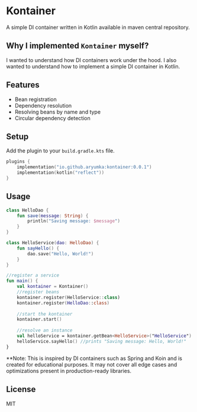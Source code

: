 # Kontainer
A simple DI container written in Kotlin available in maven central repository.

## Why I implemented `Kontainer` myself?
I wanted to understand how DI containers work under the hood. I also wanted to understand how to implement a simple DI container in Kotlin.

## Features
- Bean registration
- Dependency resolution
- Resolving beans by name and type
- Circular dependency detection

## Setup
Add the plugin to your `build.gradle.kts` file.
```kotlin
plugins {
    implementation("io.github.aryumka:kontainer:0.0.1")
    implementation(kotlin("reflect"))
}
```

## Usage

```kotlin
class HelloDao {
    fun save(message: String) {
        println("Saving message: $message")
    }
}

class HelloService(dao: HelloDao) {
    fun sayHello() {
        dao.save("Hello, World!")
    }
}

//register a service
fun main() {
    val kontainer = Kontainer()
    //register beans 
    kontainer.register(HelloService::class)
    kontainer.register(HelloDao::class)
    
    //start the kontainer
    kontainer.start()
    
    //resolve an instance
    val helloService = kontainer.getBean<HelloService>("HelloService")
    helloService.sayHello() //prints "Saving message: Hello, World!"
}
```

**Note: This is inspired by DI containers such as Spring and Koin
and is created for educational purposes. It may not cover all edge cases and
optimizations present in production-ready libraries.

## License
MIT